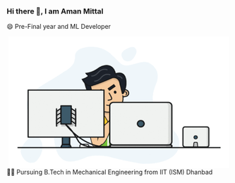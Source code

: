 ### Hi there 👋, I am Aman Mittal
😄 Pre-Final year and ML Developer   

 <img src="assets/hadder.gif" align="right" width="500" height="300" />
 
👨‍🎓 Pursuing B.Tech in Mechanical Engineering from IIT (ISM) Dhanbad
<!--
- 🔭 I’m currently working on ...
- 🌱 I’m currently learning ...
- 👯 I’m looking to collaborate on ...
- 🤔 I’m looking for help with ...
- 💬 Ask me about ...
- 📫 How to reach me: ...
- 😄 Pronouns: ...
- ⚡ Fun fact: ...
-->
